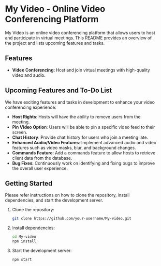 # My Video - Online Video Conferencing Platform


My Video is an online video conferencing platform that allows users to host and participate in virtual meetings. This README provides an overview of the project and lists upcoming features and tasks.

## Features

- **Video Conferencing**: Host and join virtual meetings with high-quality video and audio.

## Upcoming Features and To-Do List

We have exciting features and tasks in development to enhance your video conferencing experience:

- **Host Rights**: Hosts will have the ability to remove users from the meeting.
- **Pin Video Option**: Users will be able to pin a specific video feed to their screen.
- **Chat History**: Provide chat history for users who join a meeting late.
- **Enhanced Audio/Video Features**: Implement advanced audio and video features such as video masks, blur, and background changes.
- **Commands Feature**: Add a commands feature to allow hosts to retrieve client data from the database.
- **Bug Fixes**: Continuously work on identifying and fixing bugs to improve the overall user experience.

## Getting Started

Please refer instructions on how to clone the repository, install dependencies, and start the development server.

1. Clone the repository:
    ```bash
    git clone https://github.com/your-username/My-video.git
2. Install dependencies:
    ```bash
    cd My-video
    npm install
3. Start the development server:
    ```bash
    npm start
